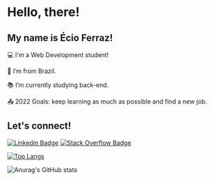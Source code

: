 # Hello, there!

 
## My name is Écio Ferraz!
 

:computer: I'm a Web Development student!

:house_with_garden: I’m from Brazil.

:books: I’m currently studying back-end.

:outbox_tray: 2022 Goals: keep learning as much as possible and find a new job.

 

## Let's connect!
[![Linkedin Badge](https://img.shields.io/badge/-LinkedIn-blue?style=flat-square&logo=Linkedin&logoColor=white&link=https://www.linkedin.com/in/ecioferraz/)]( https://www.linkedin.com/in/ecioferraz/) [![Stack Overflow Badge](https://img.shields.io/badge/Stack_Overflow-FE7A16?style=flat-square&logo=stack-overflow&logoColor=white&linkhttps://stackoverflow.com/users/17501758/%c3%89cio-ferraz)](https://stackoverflow.com/users/17501758/%c3%89cio-ferraz)

[![Top Langs](https://github-readme-stats.vercel.app/api/top-langs/?username=ecioferraz&layout=compact)](https://github.com/ecioferraz/github-readme-stats)

![Anurag's GitHub stats](https://github-readme-stats.vercel.app/api?username=ecioferraz&show_icons=true&theme=vision-friendly-dark)
